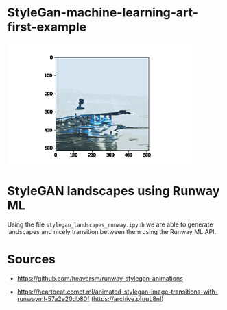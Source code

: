 # StyleGan-machine-learning-art-first-example

![Latent space walk](./latent_space_walk_example.gif)

# StyleGAN landscapes using Runway ML

Using the file `stylegan_landscapes_runway.ipynb` we are able to generate landscapes and nicely transition between them using the Runway ML API.

# Sources

- https://github.com/heaversm/runway-stylegan-animations

- https://heartbeat.comet.ml/animated-stylegan-image-transitions-with-runwayml-57a2e20db80f (https://archive.ph/uL8nI)
